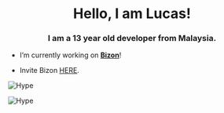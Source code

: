 <h1 align="center">Hello, I am Lucas!</h1>
<h3 align="center">I am a 13 year old developer from Malaysia.</h3>

- I’m currently working on [**Bizon**](https://github.com/Hype3808/Bizon)!

- Invite Bizon [HERE](https://discord.com/api/oauth2/authorize?client_id=803405588993540147&permissions=8&scope=bot%20applications.commands). 

<p align="left">
  <img src="https://github-readme-stats.vercel.app/api?username=Hype3808&show_icons=true&locale=en&theme=dark&layout=compact" alt="Hype" />
</p>
<p align="left">
  <img src="https://github-readme-stats.vercel.app/api/top-langs?username=Hype3808&show_icons=true&locale=en&layout=compact&theme=dark" alt="Hype" />
</p>
